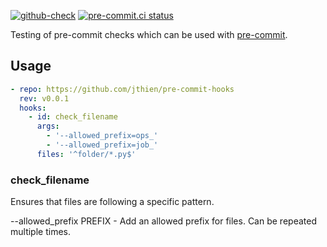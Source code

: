 [![github-check](https://github.com/jthien/pre-commit-hooks/actions/workflows/pre-commit.yml/badge.svg)](https://github.com/jthien/pre-commit-hooks/actions/workflows/pre-commit.yml)
[![pre-commit.ci status](https://results.pre-commit.ci/badge/github/jthien/pre-commit-hooks/main.svg)](https://results.pre-commit.ci/latest/github/jthien/pre-commit-hooks/main)


Testing of pre-commit checks which can be used with [pre-commit](http://pre-commit.com).

## Usage

```yaml
- repo: https://github.com/jthien/pre-commit-hooks
  rev: v0.0.1
  hooks:
    - id: check_filename
      args:
        - '--allowed_prefix=ops_'
        - '--allowed_prefix=job_'
      files: '^folder/*.py$'
```

### check_filename
Ensures that files are following a specific pattern.

--allowed_prefix PREFIX - Add an allowed prefix for files. Can be repeated multiple times.
